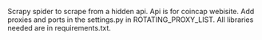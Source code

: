Scrapy spider to scrape from a hidden api.
Api is for coincap webisite.
Add proxies and ports in the settings.py in ROTATING_PROXY_LIST.
All libraries needed are in requirements.txt.